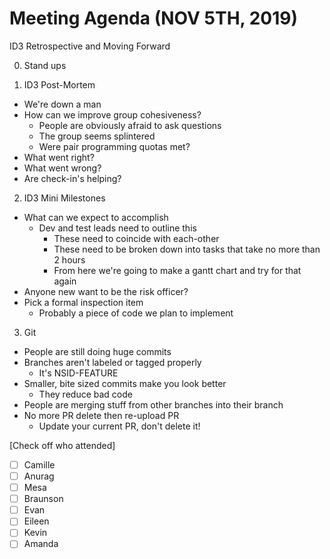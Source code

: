 # Meeting Agenda (NOV 5TH, 2019)

ID3 Retrospective and Moving Forward

0. Stand ups

1. ID3 Post-Mortem
  - We're down a man
  - How can we improve group cohesiveness?
    - People are obviously afraid to ask questions
    - The group seems splintered
    - Were pair programming quotas met?
  - What went right?
  - What went wrong?
  - Are check-in's helping?
  
2. ID3 Mini Milestones
  - What can we expect to accomplish
    - Dev and test leads need to outline this
      - These need to coincide with each-other
      - These need to be broken down into tasks that take no more than 2 hours
      - From here we're going to make a gantt chart and try for that again
  - Anyone new want to be the risk officer?
  - Pick a formal inspection item
    - Probably a piece of code we plan to implement
  
3. Git
  - People are still doing huge commits
  - Branches aren't labeled or tagged properly
    - It's NSID-FEATURE
  - Smaller, bite sized commits make you look better
    - They reduce bad code
  - People are merging stuff from other branches into their branch
  - No more PR delete then re-upload PR
    - Update your current PR, don't delete it!
  




[Check off who attended]

- [ ] Camille
- [ ] Anurag
- [ ] Mesa
- [ ] Braunson
- [ ] Evan
- [ ] Eileen
- [ ] Kevin
- [ ] Amanda
